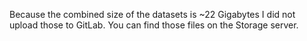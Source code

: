 Because the combined size of the datasets is ~22 Gigabytes I did not upload those to GitLab. You can find those files on the Storage server.
